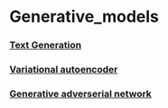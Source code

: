 # Generative_models
### [Text Generation](text_generation/char_level_LSTM_text_generation.ipynb)
### [Variational autoencoder](variational_autoencoder/vae_for_image_generation.ipynb)
### [Generative adverserial network](GAN)